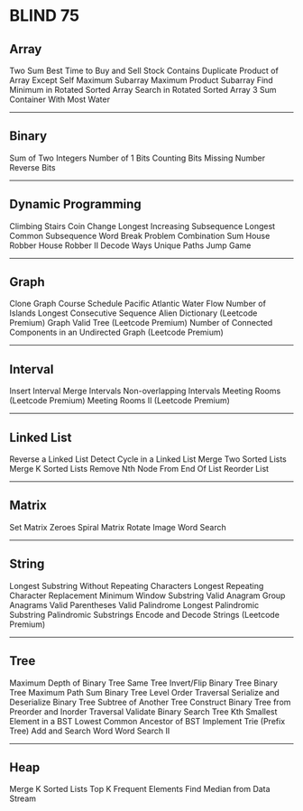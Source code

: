 # BLIND 75

## Array
Two Sum
Best Time to Buy and Sell Stock
Contains Duplicate
Product of Array Except Self
Maximum Subarray
Maximum Product Subarray
Find Minimum in Rotated Sorted Array
Search in Rotated Sorted Array
3 Sum
Container With Most Water
___
## Binary
Sum of Two Integers
Number of 1 Bits
Counting Bits
Missing Number
Reverse Bits
___
## Dynamic Programming
Climbing Stairs
Coin Change
Longest Increasing Subsequence
Longest Common Subsequence
Word Break Problem
Combination Sum
House Robber
House Robber II
Decode Ways
Unique Paths
Jump Game
___
## Graph
Clone Graph
Course Schedule
Pacific Atlantic Water Flow
Number of Islands
Longest Consecutive Sequence
Alien Dictionary (Leetcode Premium)
Graph Valid Tree (Leetcode Premium)
Number of Connected Components in an Undirected Graph (Leetcode Premium)
___
## Interval
Insert Interval
Merge Intervals
Non-overlapping Intervals
Meeting Rooms (Leetcode Premium)
Meeting Rooms II (Leetcode Premium)
___
## Linked List
Reverse a Linked List
Detect Cycle in a Linked List
Merge Two Sorted Lists
Merge K Sorted Lists
Remove Nth Node From End Of List
Reorder List
___
## Matrix
Set Matrix Zeroes
Spiral Matrix
Rotate Image
Word Search
___
## String
Longest Substring Without Repeating Characters
Longest Repeating Character Replacement
Minimum Window Substring
Valid Anagram
Group Anagrams
Valid Parentheses
Valid Palindrome
Longest Palindromic Substring
Palindromic Substrings
Encode and Decode Strings (Leetcode Premium)
___
## Tree
Maximum Depth of Binary Tree
Same Tree
Invert/Flip Binary Tree
Binary Tree Maximum Path Sum
Binary Tree Level Order Traversal
Serialize and Deserialize Binary Tree
Subtree of Another Tree
Construct Binary Tree from Preorder and Inorder Traversal
Validate Binary Search Tree
Kth Smallest Element in a BST
Lowest Common Ancestor of BST
Implement Trie (Prefix Tree)
Add and Search Word
Word Search II
___
## Heap
Merge K Sorted Lists
Top K Frequent Elements
Find Median from Data Stream

